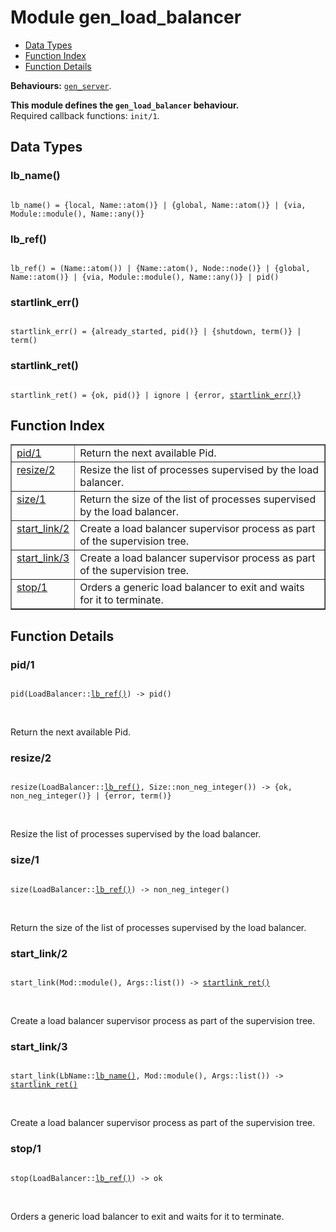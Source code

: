 

# Module gen_load_balancer #
* [Data Types](#types)
* [Function Index](#index)
* [Function Details](#functions)

__Behaviours:__ [`gen_server`](gen_server.md).

__This module defines the `gen_load_balancer` behaviour.__<br /> Required callback functions: `init/1`.

<a name="types"></a>

## Data Types ##




### <a name="type-lb_name">lb_name()</a> ###


<pre><code>
lb_name() = {local, Name::atom()} | {global, Name::atom()} | {via, Module::module(), Name::any()}
</code></pre>




### <a name="type-lb_ref">lb_ref()</a> ###


<pre><code>
lb_ref() = (Name::atom()) | {Name::atom(), Node::node()} | {global, Name::atom()} | {via, Module::module(), Name::any()} | pid()
</code></pre>




### <a name="type-startlink_err">startlink_err()</a> ###


<pre><code>
startlink_err() = {already_started, pid()} | {shutdown, term()} | term()
</code></pre>




### <a name="type-startlink_ret">startlink_ret()</a> ###


<pre><code>
startlink_ret() = {ok, pid()} | ignore | {error, <a href="#type-startlink_err">startlink_err()</a>}
</code></pre>

<a name="index"></a>

## Function Index ##


<table width="100%" border="1" cellspacing="0" cellpadding="2" summary="function index"><tr><td valign="top"><a href="#pid-1">pid/1</a></td><td>
Return the next available Pid.</td></tr><tr><td valign="top"><a href="#resize-2">resize/2</a></td><td>
Resize the list of processes supervised by the load balancer.</td></tr><tr><td valign="top"><a href="#size-1">size/1</a></td><td>
Return the size of the list of processes supervised by the load balancer.</td></tr><tr><td valign="top"><a href="#start_link-2">start_link/2</a></td><td>
Create a load balancer supervisor process as part of the supervision tree.</td></tr><tr><td valign="top"><a href="#start_link-3">start_link/3</a></td><td>
Create a load balancer supervisor process as part of the supervision tree.</td></tr><tr><td valign="top"><a href="#stop-1">stop/1</a></td><td>
Orders a generic load balancer to exit and waits for it to terminate.</td></tr></table>


<a name="functions"></a>

## Function Details ##

<a name="pid-1"></a>

### pid/1 ###

<pre><code>
pid(LoadBalancer::<a href="#type-lb_ref">lb_ref()</a>) -&gt; pid()
</code></pre>
<br />

Return the next available Pid.

<a name="resize-2"></a>

### resize/2 ###

<pre><code>
resize(LoadBalancer::<a href="#type-lb_ref">lb_ref()</a>, Size::non_neg_integer()) -&gt; {ok, non_neg_integer()} | {error, term()}
</code></pre>
<br />

Resize the list of processes supervised by the load balancer.

<a name="size-1"></a>

### size/1 ###

<pre><code>
size(LoadBalancer::<a href="#type-lb_ref">lb_ref()</a>) -&gt; non_neg_integer()
</code></pre>
<br />

Return the size of the list of processes supervised by the load balancer.

<a name="start_link-2"></a>

### start_link/2 ###

<pre><code>
start_link(Mod::module(), Args::list()) -&gt; <a href="#type-startlink_ret">startlink_ret()</a>
</code></pre>
<br />

Create a load balancer supervisor process as part of the supervision tree.

<a name="start_link-3"></a>

### start_link/3 ###

<pre><code>
start_link(LbName::<a href="#type-lb_name">lb_name()</a>, Mod::module(), Args::list()) -&gt; <a href="#type-startlink_ret">startlink_ret()</a>
</code></pre>
<br />

Create a load balancer supervisor process as part of the supervision tree.

<a name="stop-1"></a>

### stop/1 ###

<pre><code>
stop(LoadBalancer::<a href="#type-lb_ref">lb_ref()</a>) -&gt; ok
</code></pre>
<br />

Orders a generic load balancer to exit and waits for it to terminate.

